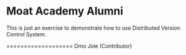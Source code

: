 # Moat Academy Alumni
This is just an exercise to demonstrate how to use Distributed Version Control System.


===================
Omo Jole (Contributor)
